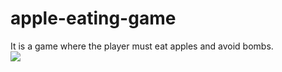 # apple-eating-game
It is a game where the player must eat apples and avoid bombs.
<br>
![](https://images2.imgbox.com/b4/13/AzZ2I0Ja_o.gif)
